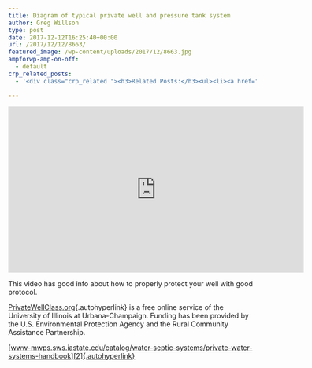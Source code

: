 ```yaml
---
title: Diagram of typical private well and pressure tank system
author: Greg Willson
type: post
date: 2017-12-12T16:25:40+00:00
url: /2017/12/12/8663/
featured_image: /wp-content/uploads/2017/12/8663.jpg
ampforwp-amp-on-off:
  - default
crp_related_posts:
  - '<div class="crp_related "><h3>Related Posts:</h3><ul><li><a href="https://scdhub.org/2018/01/06/household-and-neighborhood-sanitation-infrastructures-excreta-wastewater-disposal-in-developing-countries/"    ><img src="https://scdhub.org/wp-content/plugins/contextual-related-posts/default.png" alt="Household and neighborhood Sanitation Infrastructures: Excreta, wastewater disposal in developing countries" title="Household and neighborhood Sanitation Infrastructures: Excreta, wastewater disposal in developing countries" width="150" height="150" class="crp_thumb crp_default" /><span class="crp_title">Household and neighborhood Sanitation&hellip;</span></a></li><li><a href="https://scdhub.org/2017/12/25/wastewater-treatment-and-biosolids-management/"    ><img src="https://scdhub.org/wp-content/uploads/2017/12/wastewater-treatment-and-biosoli-150x150.jpg" alt="Wastewater treatment and Biosolids management" title="Wastewater treatment and Biosolids management" width="150" height="150" class="crp_thumb crp_featured" /><span class="crp_title">Wastewater treatment and Biosolids management</span></a></li><li><a href="https://scdhub.org/2017/12/28/collection-system-flow-monitoring/"    ><img src="https://scdhub.org/wp-content/uploads/2017/12/collection-system-flow-monitorin-150x150.jpg" alt="Collection system flow monitoring" title="Collection system flow monitoring" width="150" height="150" class="crp_thumb crp_featured" /><span class="crp_title">Collection system flow monitoring</span></a></li><li><a href="https://scdhub.org/2017/12/12/components-of-a-typical-well-water-system/"    ><img src="https://scdhub.org/wp-content/uploads/2017/12/components-of-a-typical-well-wat-150x150.jpg" alt="Components Of A Typical Well Water System" title="Components Of A Typical Well Water System" width="150" height="150" class="crp_thumb crp_featured" /><span class="crp_title">Components Of A Typical Well Water System</span></a></li><li><a href="https://scdhub.org/2017/06/11/lead-contamination-beyond-flint-drinking-water-and-childrens-health/"    ><img src="https://scdhub.org/wp-content/uploads/2017/06/Screen-Shot-2017-06-10-at-10.17.39-PM-150x150.png" alt="Lead Contamination Beyond Flint: Drinking Water and Children&#8217;s Health" title="Lead Contamination Beyond Flint: Drinking Water and Children&#8217;s Health" width="150" height="150" class="crp_thumb crp_featured" /><span class="crp_title">Lead Contamination Beyond Flint: Drinking Water and&hellip;</span></a></li><li><a href="https://scdhub.org/2017/07/15/community-gardens-with-jim-embry-kentucky-life-ket/"    ><img src="https://scdhub.org/wp-content/uploads/2017/07/community-gardens-with-jim-embry-kentucky-life-ket-150x150.jpg" alt="Community Gardens with Jim Embry" title="Community Gardens with Jim Embry" width="150" height="150" class="crp_thumb crp_featured" /><span class="crp_title">Community Gardens with Jim Embry</span></a></li></ul><div class="crp_clear"></div></div>'

---
```

<iframe width="600" height="338" src="https://www.youtube.com/embed/592Aw_ExaaY?feature=oembed" frameborder="0" gesture="media" allow="encrypted-media" allowfullscreen></iframe>

This video has good info about how to properly protect your well with good protocol.

[PrivateWellClass.org][1]{.autohyperlink} is a free online service of the University of Illinois at Urbana-Champaign. Funding has been provided by the U.S. Environmental Protection Agency and the Rural Community Assistance Partnership.

[www-mwps.sws.iastate.edu/catalog/water-septic-systems/private-water-systems-handbook][2]{.autohyperlink}

&nbsp;

&nbsp;

&nbsp;

 [1]: http://PrivateWellClass.org
 [2]: https://www-mwps.sws.iastate.edu/catalog/water-septic-systems/private-water-systems-handbook